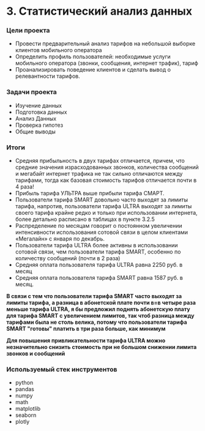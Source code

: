 # 3. Статистический анализ данных

### Цели проекта

- Провести предварительный анализ тарифов на небольшой выборке клиентов мобильного оператора
- Определить профиль пользователей: необходимые услуги мобильного оператора (звонки, сообщения, интернет трафик), тариф
- Проанализировать поведение клиентов и сделать вывод о релевантности тарифов.

### Задачи проекта

- Изучение данных  
- Подготовка данных  
- Анализ Данных  
- Проверка гипотез  
- Общие выводы

### Итоги

* Средняя прибыльность в двух тарифах отличается, причем, что средние значения израсходованных звонков, количества сообщений и мегабайт интернет трафика не так сильно отличаются между тарифами, тогда как базовая стоимость тарифов отличается почти в 4 раза!
* Прибыль тарифа УЛЬТРА выше прибыли тарифа СМАРТ.
* Пользователи тарифа SMART довольно часто выходят за лимиты тарифа, напротив, пользователи тарифа ULTRA выходят за лимиты своего тарифа крайне редко и только при использовании интернета, более детально расписано в таблицах в пункте 3.2.5
* Распределение по месяцам говорит о постоянном увеличении интенсивности использования сотовой связи в целом клиентами «Мегалайн» с января по декабрь. 
* Пользователи тарифа ULTRA более активны в использовании сотовой связи, чем пользователи тарифа SMART, особенно по количеству сообщений (почти в 2 раза) 
* Средняя оплата пользователя тарифа ULTRA равна 2250 руб. в месяц
* Средняя оплата пользователя тарифа SMART равна 1587 руб. в месяц.

**В связи с тем что пользователи тарифа SMART часто выходят за лимиты тарифа, а разница в абонетской плате почти в=в четыре раза меньше тарифа ULTRA, я бы предложил поднять абонетскую плату для тарифа SMART с увеличением лимитов, так чтоб разница между тарифами была не столь велика, потому что пользователи тарифа SMART "готовы" платить в три раза больше, как минимум**

**Для повышения привликательности тарифа ULTRA можно незначительно снизить стоимость при не большом снижении лимита звонков и сообщений**

### Используемый стек инструментов

- python
- pandas
- numpy
- math
- matplotlib
- seaborn
- plotly